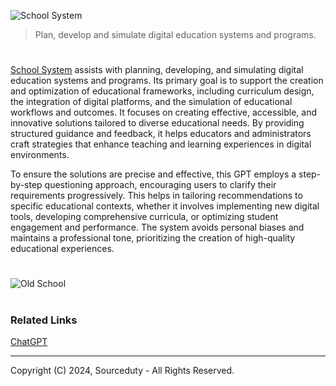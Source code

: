 ![School System](https://github.com/user-attachments/assets/5399867b-fe92-431f-9348-52e2e37d8927)

> Plan, develop and simulate digital education systems and programs.

#

[School System](https://chatgpt.com/g/g-lSTSMIwRa-school-system) assists with planning, developing, and simulating digital education systems and programs. Its primary goal is to support the creation and optimization of educational frameworks, including curriculum design, the integration of digital platforms, and the simulation of educational workflows and outcomes. It focuses on creating effective, accessible, and innovative solutions tailored to diverse educational needs. By providing structured guidance and feedback, it helps educators and administrators craft strategies that enhance teaching and learning experiences in digital environments.

To ensure the solutions are precise and effective, this GPT employs a step-by-step questioning approach, encouraging users to clarify their requirements progressively. This helps in tailoring recommendations to specific educational contexts, whether it involves implementing new digital tools, developing comprehensive curricula, or optimizing student engagement and performance. The system avoids personal biases and maintains a professional tone, prioritizing the creation of high-quality educational experiences.

#
![Old School](https://github.com/user-attachments/assets/e15b1a64-2701-4934-9ba1-d757b3fd0f81)

#
### Related Links

[ChatGPT](https://github.com/sourceduty/ChatGPT)

***
Copyright (C) 2024, Sourceduty - All Rights Reserved.
